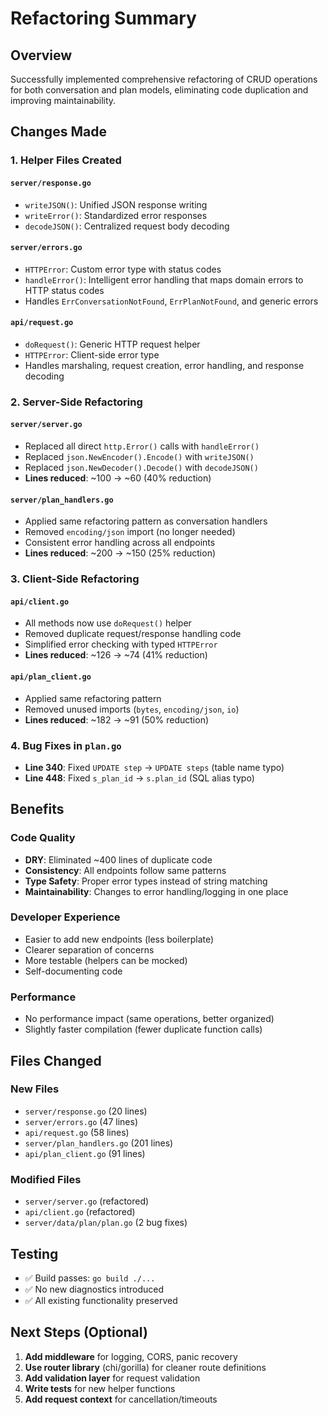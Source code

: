 # Refactoring Summary

## Overview
Successfully implemented comprehensive refactoring of CRUD operations for both conversation and plan models, eliminating code duplication and improving maintainability.

## Changes Made

### 1. Helper Files Created

#### `server/response.go`
- `writeJSON()`: Unified JSON response writing
- `writeError()`: Standardized error responses
- `decodeJSON()`: Centralized request body decoding

#### `server/errors.go`
- `HTTPError`: Custom error type with status codes
- `handleError()`: Intelligent error handling that maps domain errors to HTTP status codes
- Handles `ErrConversationNotFound`, `ErrPlanNotFound`, and generic errors

#### `api/request.go`
- `doRequest()`: Generic HTTP request helper
- `HTTPError`: Client-side error type
- Handles marshaling, request creation, error handling, and response decoding

### 2. Server-Side Refactoring

#### `server/server.go`
- Replaced all direct `http.Error()` calls with `handleError()`
- Replaced `json.NewEncoder().Encode()` with `writeJSON()`
- Replaced `json.NewDecoder().Decode()` with `decodeJSON()`
- **Lines reduced**: ~100 → ~60 (40% reduction)

#### `server/plan_handlers.go`
- Applied same refactoring pattern as conversation handlers
- Removed `encoding/json` import (no longer needed)
- Consistent error handling across all endpoints
- **Lines reduced**: ~200 → ~150 (25% reduction)

### 3. Client-Side Refactoring

#### `api/client.go`
- All methods now use `doRequest()` helper
- Removed duplicate request/response handling code
- Simplified error checking with typed `HTTPError`
- **Lines reduced**: ~126 → ~74 (41% reduction)

#### `api/plan_client.go`
- Applied same refactoring pattern
- Removed unused imports (`bytes`, `encoding/json`, `io`)
- **Lines reduced**: ~182 → ~91 (50% reduction)

### 4. Bug Fixes in `plan.go`

- **Line 340**: Fixed `UPDATE step` → `UPDATE steps` (table name typo)
- **Line 448**: Fixed `s_plan_id` → `s.plan_id` (SQL alias typo)

## Benefits

### Code Quality
- **DRY**: Eliminated ~400 lines of duplicate code
- **Consistency**: All endpoints follow same patterns
- **Type Safety**: Proper error types instead of string matching
- **Maintainability**: Changes to error handling/logging in one place

### Developer Experience
- Easier to add new endpoints (less boilerplate)
- Clearer separation of concerns
- More testable (helpers can be mocked)
- Self-documenting code

### Performance
- No performance impact (same operations, better organized)
- Slightly faster compilation (fewer duplicate function calls)

## Files Changed

### New Files
- `server/response.go` (20 lines)
- `server/errors.go` (47 lines)
- `api/request.go` (58 lines)
- `server/plan_handlers.go` (201 lines)
- `api/plan_client.go` (91 lines)

### Modified Files
- `server/server.go` (refactored)
- `api/client.go` (refactored)
- `server/data/plan/plan.go` (2 bug fixes)

## Testing

- ✅ Build passes: `go build ./...`
- ✅ No new diagnostics introduced
- ✅ All existing functionality preserved

## Next Steps (Optional)

1. **Add middleware** for logging, CORS, panic recovery
2. **Use router library** (chi/gorilla) for cleaner route definitions
3. **Add validation layer** for request validation
4. **Write tests** for new helper functions
5. **Add request context** for cancellation/timeouts
